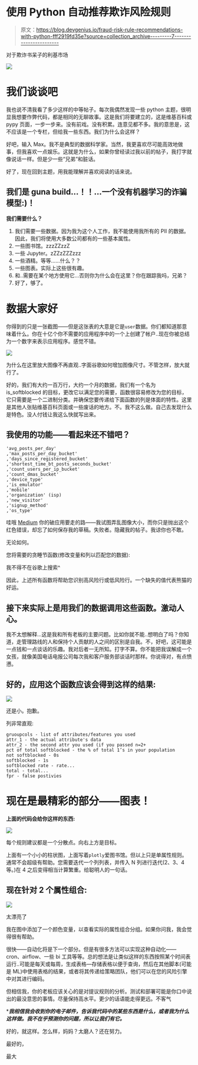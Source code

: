 # 使用 Python 自动推荐欺诈风险规则

> 原文：<https://blog.devgenius.io/fraud-risk-rule-recommendations-with-python-fff2919fd35e?source=collection_archive---------7----------------------->

对于欺诈书呆子的利基市场

![](img/6bb79627cc90cd7c2c230d355b9e15da.png)

# 我们谈谈吧

我也说不清我看了多少这样的中等帖子。每次我偶然发现一些 python 主题，很明显我想要作弊代码，都是相同的无聊故事。这是我们将要建立的，这是维基百科或 pypy 页面，一步一步来。没有前戏。没有积累。连意见都不多。我的意思是，这不应该是一个专栏，但给我一些东西。我们为什么会这样？

好吧，输入 Max。我不是典型的数据科学家。当然，我更喜欢尽可能高效地做事，但我喜欢一点娱乐。这就是为什么，如果你曾经读过我以前的帖子，我打字就像说话一样。但是少一些“兄弟”和脏话。

好了，现在回到主题，用我能理解并喜欢阅读的话来说。

## 我们是 guna build…！！…一个没有机器学习的诈骗模型:)**！**

**我们需要什么？**

1.  我们需要一些数据。因为我为这个人工作，我不能使用我所有的 PII 的数据。因此，我们将使用大多数公司都有的一些基本属性。
2.  一些图书馆。zzzZZzzZ
3.  一些 Jupyter。zZZzZZZzzz
4.  一些酒精。等等……什么？？
5.  一些图表。实际上这些很有趣。
6.  和..需要在某个地方使用它…否则你为什么会在这里？你在跟踪我吗，兄弟？
7.  好了，够了。

# 数据大家好

你得到的只是一张截图——但是这张表的大意是它是`user`数据。你们都知道那意味着什么。你在十亿个你不需要的应用程序中的一个上创建了帐户..现在你被总结为一个数字来表示应用程序。感觉不错。

![](img/cac979f877990235ff28707de65fdf13.png)

为什么在这里放大图像不再直观..字面谷歌如何增加图像尺寸。不管怎样，放大就行了。

好的，我们有大约一百万行，大约一个月的数据，我们有一个名为 is_softblocked 的目标，更改它以满足您的需要，函数很容易修改为您的目标，它只需要是一个二进制分类。并确保您要传递给下面函数的列是体面的特性。这里是其他人张贴维基百科页面或一些废话的地方。不。我不这么做。自己去发现什么是特色。没人付钱让我这么快就写出来。

## 我使用的功能——看起来还不错吧？

```
'avg_posts_per_day'
,'max_posts_per_day_bucket'
,'days_since_registered_bucket'
,'shortest_time_bt_posts_seconds_bucket'
,'count_users_per_ip_bucket'
,'count_dmas_bucket'
,'device_type'
,'is_emulator'
,'mobile'
,'organization' (isp)
,'new_visitor'
,'signup_method'
,'os_type'
```

哇哦 [Medium](https://medium.com/u/504c7870fdb6?source=post_page-----fff2919fd35e--------------------------------) 你的破应用要走的路——我试图弄乱图像大小，而你只是抛出这个红色错误，却忘了如何保存我的草稿。失败者。隐藏我的帖子。我谅你也不敢。

无论如何。

您将需要的贪睡节函数(修改变量和列以匹配您的数据):

我不得不在谷歌上搜索^

因此，上述所有函数将帮助您识别高风险行或低风险行。一个缺失的值代表熊猫的好运。

## 接下来实际上是用我们的数据调用这些函数。激动人心。

我不太想解释…这是我和所有老板的主要问题。比如你就不能..想明白了吗？你知道，走管理路线的人和保持个人贡献的人之间的区别是自我。不，好吧，这可能是一点钱和一点谈话的乐趣。我对后者一无所知。打字不算。你不能把我误解成一个女孩，就像美国电话电报公司每次我和客户服务部谈话时那样。你说得对，有点愤懑。

## 好的，应用这个函数应该会得到这样的结果:

![](img/c8a94e96db8d9910ec0ba92033723316.png)

还是小。抱歉。

列非常直观:

```
gruoupcols - list of attributes/features you used
attr_1 - the actual attribute's data
attr_2 - the second attr you used (if you passed n=2+
pct of total softblocked - the % of total 1’s in your population
not softblocked - 0s
softblocked - 1s
softblocked rate - rate...
total - total...
fpr - false postivies
```

# 现在是最精彩的部分——图表！

**上面的代码会给你这样的东西:**

![](img/553453068d221dd358aede9d6cde0178.png)

每个规则建议都是一个分散点。向右上方是目标。

上面有一个小小的柱状图，上面写着`plotly`爱图书馆。但以上只是单属性规则。通常不会超级有帮助。您需要迭代一个列列表，并传入 N 列进行迭代(2、3、4 等。)在 4 之后变得相当计算繁重。给聪明人的一句话。

## 现在针对 2 个属性组合:

![](img/432e5f996fcf8be118b46fd8cf544e1e.png)

太漂亮了

我在图中添加了一个颜色变量，以查看实际的属性组合分组。如果你问我，我会觉得很有帮助。

很快——自动化将是下一个部分。但是有很多方法可以实现这种自动化——cron、airflow、一些 bi 工具等等。总的想法是让类似这样的东西按照某个时间表运行..可能是每天或每周，生成表格—存储表格以便于查询，然后在其他脚本(可能是 ML)中使用表格的结果，或者将其传递给策略团队，他们可以在您的风险引擎中对其进行编码。

但相信我，你的老板应该关心的是对提议规则的分析。测试和部署可能是你口中说出的最没意思的事情。尽量保持高水平。更少的话语能走得更远。不客气

****我相信我会收到你的电子邮件，告诉我代码中的某些东西是什么，或者我为什么这样做。我不在乎预测你的问题，所以让我们有它。***

好的，就这样。怎么样，妈妈？太磨人？还在努力。

最好的，

最大